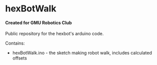 # hexBotWalk
#### Created for GMU Robotics Club

Public repository for the hexbot's arduino code.

Contains:
* hexBotWalk.ino - the sketch making robot walk, includes  calculated offsets
